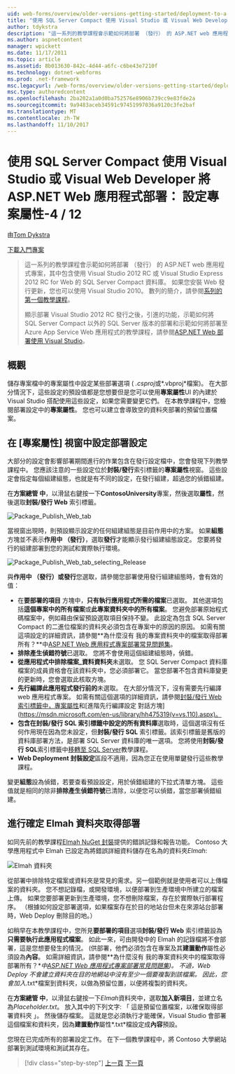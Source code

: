 ```yaml
---
uid: web-forms/overview/older-versions-getting-started/deployment-to-a-hosting-provider/deployment-to-a-hosting-provider-configuring-project-properties-4-of-12
title: "使用 SQL Server Compact 使用 Visual Studio 或 Visual Web Developer 將 ASP.NET Web 應用程式部署： 設定專案屬性-4 / 12 |Microsoft 文件"
author: tdykstra
description: "這一系列的教學課程會示範如何將部署 （發行） 的 ASP.NET web 應用程式專案，其中包含 SQL Server Compact 資料庫使用視覺化 Stu..."
ms.author: aspnetcontent
manager: wpickett
ms.date: 11/17/2011
ms.topic: article
ms.assetid: 8b013630-842c-4d44-a6fc-c6be43e7210f
ms.technology: dotnet-webforms
ms.prod: .net-framework
msc.legacyurl: /web-forms/overview/older-versions-getting-started/deployment-to-a-hosting-provider/deployment-to-a-hosting-provider-configuring-project-properties-4-of-12
msc.type: authoredcontent
ms.openlocfilehash: 2ba202a1a0d0ba752576e8906b739cc9e83fde2a
ms.sourcegitcommit: 9a9483aceb34591c97451997036a9120c3fe2baf
ms.translationtype: MT
ms.contentlocale: zh-TW
ms.lasthandoff: 11/10/2017
---
```

<a name="deploying-an-aspnet-web-application-with-sql-server-compact-using-visual-studio-or-visual-web-developer-configuring-project-properties---4-of-12"></a>使用 SQL Server Compact 使用 Visual Studio 或 Visual Web Developer 將 ASP.NET Web 應用程式部署： 設定專案屬性-4 / 12
====================
由[Tom Dykstra](https://github.com/tdykstra)

[下載入門專案](http://code.msdn.microsoft.com/Deploying-an-ASPNET-Web-4e31366b)

> 這一系列的教學課程會示範如何將部署 （發行） 的 ASP.NET web 應用程式專案，其中包含使用 Visual Studio 2012 RC 或 Visual Studio Express 2012 RC for Web 的 SQL Server Compact 資料庫。 如果您安裝 Web 發行更新，您也可以使用 Visual Studio 2010。 數列的簡介，請參閱[系列的第一個教學課程](deployment-to-a-hosting-provider-introduction-1-of-12.md)。
> 
> 顯示部署 Visual Studio 2012 RC 發行之後，引進的功能，示範如何將 SQL Server Compact 以外的 SQL Server 版本的部署和示範如何將部署至 Azure App Service Web 應用程式的教學課程，請參閱[ASP.NET Web 部署使用 Visual Studio](../../deployment/visual-studio-web-deployment/introduction.md)。


## <a name="overview"></a>概觀

儲存專案檔中的專案屬性中設定某些部署選項 ( *.csproj*或*.vbproj*檔案)。 在大部分情況下，這些設定的預設值都是您想要但是您可以使用**專案屬性**UI 的內建於 Visual Studio 搭配使用這些設定，如果您需要變更它們。 在本教學課程中，您檢閱部署設定中的**專案屬性**。 您也可以建立會導致空的資料夾部署的預留位置檔案。

## <a name="configuring-deployment-settings-in-the-project-properties-window"></a>在 [專案屬性] 視窗中設定部署設定

大部分的設定會影響部署期間進行的作業包含在發行設定檔中，您會發現下列教學課程中。 您應該注意的一些設定位於**封裝/發行**索引標籤的**專案屬性**視窗。 這些設定會指定每個組建組態，也就是有不同的設定，在發行組建，超過您的偵錯組建。

在**方案總管 中**，以滑鼠右鍵按一下**ContosoUniversity**專案，然後選取**屬性**，然後選取**封裝/發行 Web** 索引標籤。

![Package_Publish_Web_tab](deployment-to-a-hosting-provider-configuring-project-properties-4-of-12/_static/image1.png)

當視窗出現時，則預設顯示設定的任何組建組態是目前作用中的方案。 如果**組態**方塊並不表示**作用中 （發行）**，選取**發行**才能顯示發行組建組態設定。 您要將發行的組建部署到您的測試和實際執行環境。

![Package_Publish_Web_tab_selecting_Release](deployment-to-a-hosting-provider-configuring-project-properties-4-of-12/_static/image2.png)

與**作用中 （發行）**或**發行**您選取，請參閱您部署使用發行組建組態時，會有效的值：

- 在**要部署的項目** 方塊中，**只有執行應用程式所需的檔案**已選取。 其他選項包括**這個專案中的所有檔案**或**此專案資料夾中的所有檔案**。 您避免部署原始程式碼檔案中，例如藉由保留預設選取項目保持不變。 此設定為包含 SQL Server Compact 的二進位檔案的資料夾必須包含在專案中的原因的原因。 如需有關這項設定的詳細資訊，請參閱**為什麼沒有 我的專案資料夾中的檔案取得部署所有？**中[ASP.NET Web 應用程式專案部署常見問題集](https://msdn.microsoft.com/en-us/library/ee942158.aspx)。
- **排除產生偵錯符號**已選取。 您將不會使用這個組建組態時，偵錯。
- **從應用程式中排除檔案\_資料資料夾**未選取。 您 SQL Server Compact 資料庫檔案的成員資格會在該資料夾中，您必須部署它。 當您部署不包含資料庫變更的更新時，您會選取此核取方塊。
- **先行編譯此應用程式發行前的**未選取。 在大部分情況下，沒有需要先行編譯 web 應用程式專案。 如需有關這個選項的詳細資訊，請參閱[封裝/發行 Web 索引標籤中，專案屬性](https://msdn.microsoft.com/en-us/library/dd410108(v=vs.110).aspx)和[進階先行編譯設定 對話方塊](https://msdn.microsoft.com/en-us/library/hh475319(v=vs.110).aspx)。
- **包含在封裝/發行 SQL 索引標籤中設定的所有資料庫**選取時，這個選項沒有任何作用現在因為您未設定，但**封裝/發行 SQL**  索引標籤。該索引標籤是舊版的資料庫部署方法，是部署 SQL Server 資料庫的唯一選項。 您將使用**封裝/發行 SQL**索引標籤中[移轉至 SQL Server](deployment-to-a-hosting-provider-migrating-to-sql-server-10-of-12.md)教學課程。
- **Web Deployment 封裝設定**區段不適用，因為您正在使用單鍵發行這些教學課程。

變更**組態**設為偵錯，若要查看預設設定，用於偵錯組建的下拉式清單方塊。 這些值就是相同的除非**排除產生偵錯符號**已清除，以便您可以偵錯，當您部署偵錯組建。

## <a name="making-sure-that-the-elmah-folder-gets-deployed"></a>進行確定 Elmah 資料夾取得部署

如同先前的教學課程[Elmah NuGet 封裝](http://www.hanselman.com/blog/NuGetPackageOfTheWeek7ELMAHErrorLoggingModulesAndHandlersWithSQLServerCompact.aspx)提供的錯誤記錄和報告功能。 Contoso 大學應用程式中 Elmah 已設定為將錯誤詳細資料儲存在名為的資料夾*Elmah*:

![Elmah 資料夾](deployment-to-a-hosting-provider-configuring-project-properties-4-of-12/_static/image3.png)

從部署中排除特定檔案或資料夾是常見的需求。另一個範例就是使用者可以上傳檔案的資料夾。 您不想記錄檔，或開發環境，以便部署到生產環境中所建立的檔案上傳。 如果您要部署更新到生產環境，您不想刪除檔案，存在於實際執行部署程序。 （根據如何設定部署選項，如果檔案存在於目的地站台但未在來源站台部署時，Web Deploy 刪除目的地。）

如稍早在本教學課程中，您所見**要部署的項目**選項**封裝/發行 Web**  索引標籤設為**只需要執行此應用程式檔案**。 如此一來，可由開發中的 Elmah 的記錄檔將不會部署，這是您想要發生的情況。 (供部署，他們必須包含在專案及其**建置動作**屬性必須設為**內容**。 如需詳細資訊，請參閱**為什麼沒有 我的專案資料夾中的檔案取得部署所有？**中[ASP.NET Web 應用程式專案部署常見問題集](https://msdn.microsoft.com/en-us/library/ee942158.aspx))。 不過，Web Deploy 不會建立資料夾在目的地網站中沒有至少一個要複製到該檔案。 因此，您會加入*.txt*檔案到資料夾，以做為預留位置，以便將複製的資料夾。

在**方案總管 中**，以滑鼠右鍵按一下*Elmah*資料夾中，選取**加入新項目**，並建立名為*Placeholder.txt*。 放入其中的下列文字: 「 這是預留位置檔案，以確保取得部署資料夾 」。 然後儲存檔案。 這就是您必須執行才能確保，Visual Studio 會部署這個檔案和資料夾，因為**建置動作**屬性*.txt*檔設定成**內容**預設。

您現在已完成所有的部署設定工作。 在下一個教學課程中，將 Contoso 大學網站部署到測試環境和測試其存在。

>[!div class="step-by-step"]
[上一頁](deployment-to-a-hosting-provider-web-config-file-transformations-3-of-12.md)
[下一頁](deployment-to-a-hosting-provider-deploying-to-iis-as-a-test-environment-5-of-12.md)

